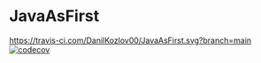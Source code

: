 # JavaAsFirst
https://travis-ci.com/DanilKozlov00/JavaAsFirst.svg?branch=main
[![codecov](https://codecov.io/gh/DanilKozlov00/JavaAsFirst/branch/master/graph/badge.svg?token=fayfXbjm7X)](undefined)
